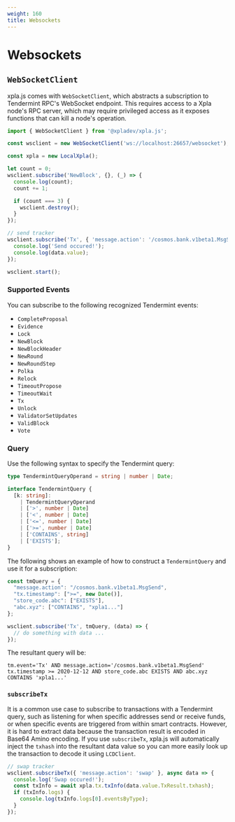 ```yaml
---
weight: 160
title: Websockets
---
```


# Websockets

## `WebSocketClient`

xpla.js comes with `WebSocketClient`, which abstracts a subscription to Tendermint RPC's WebSocket endpoint. This requires access to a Xpla node's RPC server, which may require privileged access as it exposes functions that can kill a node's operation.

```ts
import { WebSocketClient } from '@xpladev/xpla.js';

const wsclient = new WebSocketClient('ws://localhost:26657/websocket');

const xpla = new LocalXpla();

let count = 0;
wsclient.subscribe('NewBlock', {}, (_) => {
  console.log(count);
  count += 1;

  if (count === 3) {
    wsclient.destroy();
  }
});

// send tracker
wsclient.subscribe('Tx', { 'message.action': '/cosmos.bank.v1beta1.MsgSend' }, data => {
  console.log('Send occured!');
  console.log(data.value);
});

wsclient.start();
```

### Supported Events

You can subscribe to the following recognized Tendermint events:

  - `CompleteProposal`
  - `Evidence`
  - `Lock`
  - `NewBlock`
  - `NewBlockHeader`
  - `NewRound`
  - `NewRoundStep`
  - `Polka`
  - `Relock`
  - `TimeoutPropose`
  - `TimeoutWait`
  - `Tx`
  - `Unlock`
  - `ValidatorSetUpdates`
  - `ValidBlock`
  - `Vote`

### Query

Use the following syntax to specify the Tendermint query:

```ts
type TendermintQueryOperand = string | number | Date;

interface TendermintQuery {
  [k: string]:
    | TendermintQueryOperand
    | ['>', number | Date]
    | ['<', number | Date]
    | ['<=', number | Date]
    | ['>=', number | Date]
    | ['CONTAINS', string]
    | ['EXISTS'];
}
```

The following shows an example of how to construct a `TendermintQuery` and use it for a subscription:

```ts
const tmQuery = {
  "message.action": "/cosmos.bank.v1beta1.MsgSend",
  "tx.timestamp": [">=", new Date()],
  "store_code.abc": ["EXISTS"],
  "abc.xyz": ["CONTAINS", "xpla1..."]
};

wsclient.subscribe('Tx', tmQuery, (data) => {
  // do something with data ...
});
```

The resultant query will be:

`tm.event='Tx' AND message.action='/cosmos.bank.v1beta1.MsgSend' tx.timestamp >= 2020-12-12 AND store_code.abc EXISTS AND abc.xyz CONTAINS 'xpla1...'`

### `subscribeTx`

It is a common use case to subscribe to transactions with a Tendermint query, such as listening for when specific addresses send or receive funds, or when specific events are triggered from within smart contracts. However, it is hard to extract data because the transaction result is encoded in Base64 Amino encoding. If you use `subscribeTx`, xpla.js will automatically inject the `txhash` into the resultant data value so you can more easily look up the transaction to decode it using `LCDClient`.

```ts
// swap tracker
wsclient.subscribeTx({ 'message.action': 'swap' }, async data => {
  console.log('Swap occured!');
  const txInfo = await xpla.tx.txInfo(data.value.TxResult.txhash);
  if (txInfo.logs) {
    console.log(txInfo.logs[0].eventsByType);
  }
});
```
